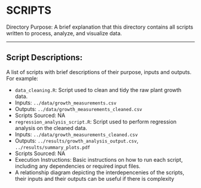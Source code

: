 # SCRIPTS

Directory Purpose: A brief explanation that this directory contains all scripts written to process, analyze, and visualize data.

---

## Script Descriptions: 

A list of scripts with brief descriptions of their purpose, inputs and outputs. For example:
* `data_cleaning.R`: Script used to clean and tidy the raw plant growth data.
 * Inputs: `../data/growth_measurements.csv`
 * Outputs: `../data/growth_measurements_cleaned.csv`
 * Scripts Sourced: NA
* `regression_analysis_script.R`: Script used to perform regression analysis on the cleaned data.
 * Inputs: `../data/growth_measurements_cleaned.csv`
 * Outputs: `../results/growth_analysis_output.csv`, `../results/summary_plots.pdf`
 * Scripts Sourced: NA
* Execution Instructions: Basic instructions on how to run each script, including any dependencies or required input files.
* A relationship diagram depicting the interdepencenies of the scripts, their inputs and their outputs can be useful if there is complexity
